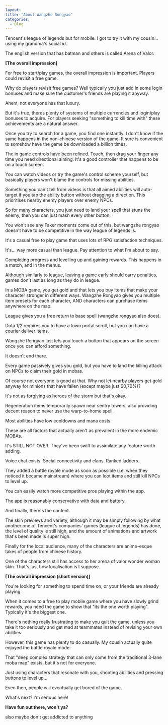 ```yaml
--- 
layout:
title: "About Wangzhe Rongyao"
categories:
  - Blog
---
```


Tencent's league of legends but for mobile. I got to try it with my cousin... using my grandma's social id.

The english version that has batman and others is called Arena of Valor.

<b>[The overall impression]</b>

For free to start/play games, the overall impression is important. Players could revisit a free game.

Why do players revisit free games? Well typically you just add in some login bonuses and make sure the customer's friends are playing it anyway.

Ahem, not everyone has that luxury.

But it's true, theres plenty of systems of multiple currencies and login/play bonuses to acquire. For players seeking "something to kill time with" these achievements are a natural answer.

Once you try to search for a game, you find one instantly. I don't know if the same happens in the non-chinese version of the game. It sure is convenient to somehow have the game be downloaded a billion times.

The in game controls have been refined. Touch, then drag your finger any time you need directional aiming. It's a good controller that happens to be on a touch screen.

You can watch videos or try the game's control scheme yourself, but basically players won't blame the controls for missing abilities.

Something you can't tell from videos is that all aimed abilities will auto-target if you tap the ability button without dragging a direction. This prioritises nearby enemy players over enemy NPCs.

So for many characters, you just need to land your spell that stuns the enemy, then you can just mash every other button.

You won't see any Faker moments come out of this, but wangzhe rongyao doesn't have to be competitive in the way league of legends is.

It's a casual free to play game that uses lots of RPG satisfaction techniques.

It's... way more casual than league. Pay attention to what I'm about to say.

Completing progress and levelling up and gaining rewards. This happens in a match, and in the menus.

Although similarly to league, leaving a game early should carry penalties, games don't last as long as they do in league.

In a MOBA game, you get gold and that lets you buy items that make your character stronger in different ways. Wangzhe Rongyao gives you multiple item presets for each character, AND characters can purchase items anywhere on the map.

League gives you a free return to base spell (wangzhe rongyao also does).

Dota 1/2 requires you to have a town portal scroll, but you can have a courier deliver items.

Wangzhe Rongyao just lets you touch a button that appears on the screen once you can afford something.

It doesn't end there.

Every game passively gives you gold, but you have to land the killing attack on NPCs to claim their gold in mobas.

Of course not everyone is good at that. Why not let nearby players get gold anyway for minions that have fallen (except maybe just 60,70%)?

It's not as forgiving as heroes of the storm but that's okay.

Regeneration items temporarily spawn near sentry towers, also providing decent reason to never use the warp-to-home spell.

Most abilities have low cooldowns and mana costs.

These are all factors that actually aren't as prevalent in the more endemic MOBAs.

It's STILL NOT OVER. They've been swift to assimilate any feature worth adding.

Voice chat exists. Social connectivity and clans. Ranked ladders.

They added a battle royale mode as soon as possible (i.e. when they noticed it became mainstream) where you can loot items and still kill NPCs to level up.

You can easily watch more competitive pros playing within the app.

The app is reasonably conservative with data and battery.

And finally, there's the content.

The skin previews and variety, although it may be simply following by what another one of Tencent's companies' games (league of legends) has done, the level of quality is still high, and the amount of animations and artwork that's been made is super high.

Finally for the local audience, many of the characters are anime-esque takes of people from chinese history.

One of the characters still has access to her arena of valor wonder woman skin. That's just how localisation is I suppose.

<b>[The overall impression (short version)]</b>

You're looking for something to spend time on, or your friends are already playing.

When it comes to a free to play mobile game where you have slowly grind rewards, you need the game to show that "its the one worth playing". Typically it's the biggest one.

There's nothing really frustrating to make you quit the game, unless you take it too seriously and get mad at teammates instead of revising your own abilities.

However, this game has plenty to do casually. My cousin actually quite enjoyed the battle royale mode. 

That "deep complex strategy that can only come from the traditional 3-lane moba map" exists, but it's not for everyone.

Just using characters that resonate with you, shooting abilities and pressing buttons to level up... 

Even then, people will eventually get bored of the game.

What's next? I'm serious here!

<b>Have fun out there, won't ya?</b>

also maybe don't get addicted to anything